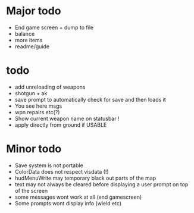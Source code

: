 Major todo
==========
* End game screen + dump to file
* balance
* more items
* readme/guide

todo
====
* add unreloading of weapons
* shotgun + ak
* save prompt to automatically check for save and then loads it
* You see here msgs
* wpn repairs etc(?)
* Show current weapon name on statusbar !
* apply directly from ground if USABLE

Minor todo
==========
* Save system is not portable
* ColorData does not respect visdata (!)
* hudMenuWrite may temporary black out parts of the map
* text may not always be cleared before displaying a user prompt on top of the screen
* some messages wont work at all (end gamescreen)
* Some prompts wont display info (wield etc)
